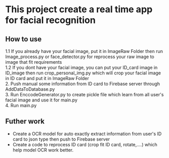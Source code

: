 # This project create a real time app for facial recognition 

## How to use
1.1 If you already have your facial image, put it in ImageRaw Folder then run Image_process.py or face_detector.py for reprocess your raw image to image that fit requirements<br />
1.2 If you dont have your facial image, you can put your ID_card image in ID_image then run crop_personal_img.py which will crop your facial image in ID card and put it in ImageRaw Folder<br />
2. Push manual some information from ID card to Firebase server through AddDataToDatabase.py<br />
3. Run EnccodeGenerator.py to create pickle file which learn from all user's facial image and use it for main.py<br />
4. Run main.py<br />

## Futher work
- Create a OCR model for auto exactly extract information from user's ID card to json type then push to Firebase server <br />
- Create a code to reprocess ID card (crop fit ID card, rotate,....) which help model OCR work better. 
